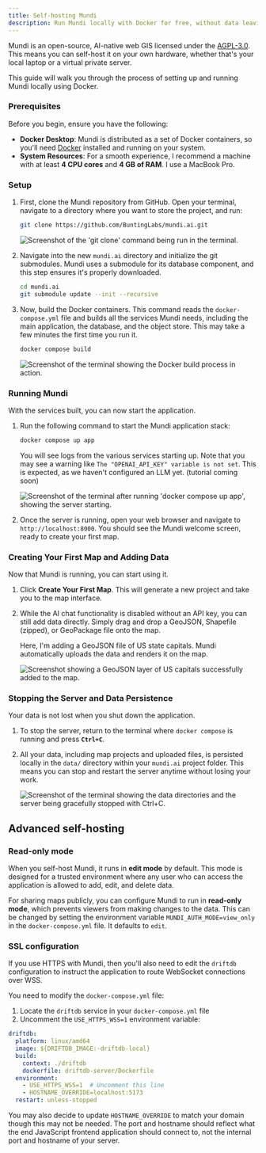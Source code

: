```yaml
---
title: Self-hosting Mundi
description: Run Mundi locally with Docker for free, without data leaving your computer
---
```


Mundi is an open-source, AI-native web GIS licensed under the
[AGPL-3.0](https://github.com/BuntingLabs/mundi.ai/blob/main/LICENSE).
This means you can self-host it on your own hardware, whether that's your
local laptop or a virtual private server.

This guide will walk you through the process of setting up and running
Mundi locally using Docker.

### Prerequisites

Before you begin, ensure you have the following:

* **Docker Desktop**: Mundi is distributed as a set of Docker containers,
  so you'll need [Docker](https://docs.docker.com/desktop/) installed and running on your system.
* **System Resources**: For a smooth experience, I recommend a machine
  with at least **4 CPU cores** and **4 GB of RAM**. I use a MacBook Pro.

### Setup

1. First, clone the Mundi repository from GitHub. Open your terminal,
   navigate to a directory where you want to store the project, and run:

    ```bash
    git clone https://github.com/BuntingLabs/mundi.ai.git
    ```

    ![Screenshot of the 'git clone' command being run in the terminal.](../../../assets/selfhost/github.jpg)

2. Navigate into the new `mundi.ai` directory and initialize the git
   submodules. Mundi uses a submodule for its database component, and this
   step ensures it's properly downloaded.

    ```bash
    cd mundi.ai
    git submodule update --init --recursive
    ```

3. Now, build the Docker containers. This command reads the
   `docker-compose.yml` file and builds all the services Mundi needs,
   including the main application, the database, and the object store.
   This may take a few minutes the first time you run it.

    ```bash
    docker compose build
    ```

    ![Screenshot of the terminal showing the Docker build process in action.](../../../assets/selfhost/dockercompose.jpg)

### Running Mundi

With the services built, you can now start the application.

1. Run the following command to start the Mundi application stack:

    ```bash
    docker compose up app
    ```

    You will see logs from the various services starting up. Note that you
    may see a warning like `The "OPENAI_API_KEY" variable is not set`.
    This is expected, as we haven't configured an LLM yet. (tutorial coming soon)

    ![Screenshot of the terminal after running 'docker compose up app', showing the server starting.](../../../assets/selfhost/apponline.jpg)

2. Once the server is running, open your web browser and navigate to
   `http://localhost:8000`. You should see the Mundi welcome screen, ready
   to create your first map.

### Creating Your First Map and Adding Data

Now that Mundi is running, you can start using it.

1. Click **Create Your First Map**. This will generate a new project and
   take you to the map interface.

2. While the AI chat functionality is disabled without an API key, you can
   still add data directly. Simply drag and drop a GeoJSON, Shapefile
   (zipped), or GeoPackage file onto the map.

    Here, I'm adding a GeoJSON file of US state capitals. Mundi
    automatically uploads the data and renders it on the map.

    ![Screenshot showing a GeoJSON layer of US capitals successfully added to the map.](../../../assets/selfhost/upload.jpg)

### Stopping the Server and Data Persistence

Your data is not lost when you shut down the application.

1. To stop the server, return to the terminal where `docker compose` is
   running and press **`Ctrl+C`**.
2. All your data, including map projects and uploaded files, is persisted
   locally in the `data/` directory within your `mundi.ai` project folder.
   This means you can stop and restart the server anytime without losing
   your work.

    ![Screenshot of the terminal showing the data directories and the server being gracefully stopped with Ctrl+C.](../../../assets/selfhost/capitals.jpg)

## Advanced self-hosting

### Read-only mode

When you self-host Mundi, it runs in **edit mode** by default. This mode
is designed for a trusted environment where any user who can access the
application is allowed to add, edit, and delete data.

For sharing maps publicly, you can configure Mundi to run in
**read-only mode**, which prevents viewers from making changes to the
data. This can be changed by setting the environment variable `MUNDI_AUTH_MODE=view_only`
in the `docker-compose.yml` file. It defaults to `edit`.

### SSL configuration

If you use HTTPS with Mundi, then you'll also need to edit the `driftdb` configuration to instruct the application
to route WebSocket connections over WSS.

You need to modify the `docker-compose.yml` file:

1. Locate the `driftdb` service in your `docker-compose.yml` file
2. Uncomment the `USE_HTTPS_WSS=1` environment variable:

```yaml
driftdb:
  platform: linux/amd64
  image: ${DRIFTDB_IMAGE:-driftdb-local}
  build:
    context: ./driftdb
    dockerfile: driftdb-server/Dockerfile
  environment:
    - USE_HTTPS_WSS=1  # Uncomment this line
    - HOSTNAME_OVERRIDE=localhost:5173
  restart: unless-stopped
```

You may also decide to update `HOSTNAME_OVERRIDE` to match your domain though this may not be needed. The port and hostname
should reflect what the end JavaScript frontend application should connect to, not the internal port and hostname of your server.
